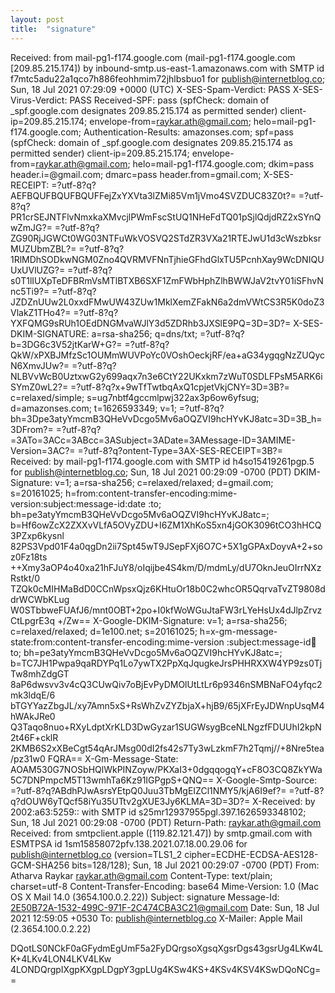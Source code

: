 ```yaml
---
layout: post
title:  "signature"
---
```

Received: from mail-pg1-f174.google.com (mail-pg1-f174.google.com
 [209.85.215.174]) by inbound-smtp.us-east-1.amazonaws.com with SMTP id
 f7mtc5adu22a1qco7h886feohhmim72jhlbsbuo1 for publish@internetblog.co; Sun, 18
 Jul 2021 07:29:09 +0000 (UTC)
X-SES-Spam-Verdict: PASS
X-SES-Virus-Verdict: PASS
Received-SPF: pass (spfCheck: domain of _spf.google.com designates
 209.85.215.174 as permitted sender) client-ip=209.85.215.174;
 envelope-from=raykar.ath@gmail.com; helo=mail-pg1-f174.google.com;
Authentication-Results: amazonses.com; spf=pass (spfCheck: domain of
 _spf.google.com designates 209.85.215.174 as permitted sender)
 client-ip=209.85.215.174; envelope-from=raykar.ath@gmail.com;
 helo=mail-pg1-f174.google.com; dkim=pass header.i=@gmail.com; dmarc=pass
 header.from=gmail.com;
X-SES-RECEIPT: =?utf-8?q?AEFBQUFBQUFBQUFFejZxYXVta3lZMi85Vm1jVmo4SVZDUC83Z0t?=
 =?utf-8?q?PR1crSEJNTFlvNmxkaXMvcjlPWmFscStUQ1NHeFdTQ01pSjlQdjdRZ2xSYnQwZmJG?=
 =?utf-8?q?ZG90RjJGWCt0WG03NTFuWkVOSVQ2STdZR3VXa21RTEJwU1d3cWszbksrMUZUbmZBL?=
 =?utf-8?q?1RlMDhSODkwNGM0Zno4QVRMVFNnTjhieGFhdGlxTU5PcnhXay9WcDNIQUUxUVlUZG?=
 =?utf-8?q?s0T1lIUXpTeDFBRmVsMTlBTXB6SXF1ZmFWbHphZlhBWWJaV2tvY01iSFhvNnc5Ti9?=
 =?utf-8?q?JZDZnUUw2L0xxdFMwUW43ZUw1MklXemZFakN6a2dmVWtCS3R5K0doZ3VlakZ1THo4?=
 =?utf-8?q?YXFQMG9sRUh1OEdDNGMvaWJlY3d5ZDRhb3JXSlE9PQ=3D=3D?=
X-SES-DKIM-SIGNATURE: a=rsa-sha256; q=dns/txt; =?utf-8?q?b=3DG6c3V52jtKarW+G?=
 =?utf-8?q?QkW/xPXBJMfzSc1OUMmWUVPoYc0VOshOeckjRF/ea+aG34ygqgNzZUQycN6XmvJUw?=
 =?utf-8?q?NLBVvWcB0UztxwG2y699aqx7n3e6CtY22UKxkm7zWuT0SDLFPsM5ARK6iSYmZ0wL2?=
 =?utf-8?q?x+9wTfTwtbqAxQ1cpjetVkjCNY=3D=3B?= c=relaxed/simple;
 s=ug7nbtf4gccmlpwj322ax3p6ow6yfsug; d=amazonses.com; t=1626593349; v=1;
 =?utf-8?q?bh=3Dpe3atyYmcmB3QHeVvDcgo5Mv6aOQZVI9hcHYvKJ8atc=3D=3B_h=3DFrom?=
 =?utf-8?q?=3ATo=3ACc=3ABcc=3ASubject=3ADate=3AMessage-ID=3AMIME-Version=3AC?=
 =?utf-8?q?ontent-Type=3AX-SES-RECEIPT=3B?=
Received: by mail-pg1-f174.google.com with SMTP id h4so15419261pgp.5
        for <publish@internetblog.co>; Sun, 18 Jul 2021 00:29:09 -0700 (PDT)
DKIM-Signature: v=1; a=rsa-sha256; c=relaxed/relaxed;
        d=gmail.com; s=20161025;
        h=from:content-transfer-encoding:mime-version:subject:message-id:date
         :to;
        bh=pe3atyYmcmB3QHeVvDcgo5Mv6aOQZVI9hcHYvKJ8atc=;
        b=Hf6owZcX2ZXXvVLfA5OVyZDU+I6ZM1XhKoS5xn4jGOK3096tCO3hHCQ3PZxp6kysnl
         82PS3Vpd01F4a0qgDn2ii7Spt45wT9JSepFXj6O7C+5X1gGPAxDoyvA+2+soz0Fz18ts
         ++Xmy3aOP4o40xa21hFJuY8/oIqijbe4S4km/D/mdmLy/dU7OknJeuOIrrNXzRstkt/0
         TZQk0cMIHMaBdD0CCnWpsxQjz6KHtuOr18b0C2whcOR5QqrvaTvZT9808ddrWCWbKLug
         W0STbbweFUAfJ6/mnt0OBT+2po+I0kfWoWGuJtaFW3rLYeHsUx4dJlpZrvzCtLpgrE3q
         +/Zw==
X-Google-DKIM-Signature: v=1; a=rsa-sha256; c=relaxed/relaxed;
        d=1e100.net; s=20161025;
        h=x-gm-message-state:from:content-transfer-encoding:mime-version
         :subject:message-id:date:to;
        bh=pe3atyYmcmB3QHeVvDcgo5Mv6aOQZVI9hcHYvKJ8atc=;
        b=TC7JH1Pwpa9qaRDYPq1Lo7ywTX2PpXqJqugkeJrsPHHRXXW4YP9zs0TjTw8mhZdgGT
         8aP6dwsvv3v4cQ3CUwQiv7oBjEvPyDMOlUtLtLr6p9346nSMBNaFO4yfqc2mk3ldqE/6
         bTGYYazZbgJL/xy7Amn5xS+RsWhZvZYZbjaX+hjB9/65jXFrEyJDWnpUsqM4hWAkJRe0
         Q3Taqo8nuo+RXyLdptXrKLD3DwGyzar1SUGWsygBceNLNgzfFDUUhI2kpN2t46F+cklR
         2KMB6S2xXBeCgt54qArJMsg00dI2fs42s7Ty3wLzkmF7h2Tqmj//+8Nre5tea/pz31w0
         FQRA==
X-Gm-Message-State: AOAM530G7NOSbHQlWkPINZoyw/PKXaI3+0dgqqogqY+cF8O3CQ8ZkYWa
	5C7DNPmpcM5T13wmhTa6Kz91IGPgpS+QNQ==
X-Google-Smtp-Source: =?utf-8?q?ABdhPJwAsrsYEtpQ0Juu3TbMgEIZCl1NMY5/kjA6I9ef?=
 =?utf-8?q?dOUW6yTQcf58iYu35UTtv2gXUE3Jy6KLMA=3D=3D?=
X-Received: by 2002:a63:5259:: with SMTP id
 s25mr12937955pgl.397.1626593348102;        Sun, 18 Jul 2021 00:29:08 -0700
 (PDT)
Return-Path: <raykar.ath@gmail.com>
Received: from smtpclient.apple ([119.82.121.47])        by smtp.gmail.com
 with ESMTPSA id 1sm15858072pfv.138.2021.07.18.00.29.06        for
 <publish@internetblog.co>        (version=TLS1_2
 cipher=ECDHE-ECDSA-AES128-GCM-SHA256 bits=128/128);        Sun, 18 Jul 2021
 00:29:07 -0700 (PDT)
From: Atharva Raykar <raykar.ath@gmail.com>
Content-Type: text/plain;
	charset=utf-8
Content-Transfer-Encoding: base64
Mime-Version: 1.0 (Mac OS X Mail 14.0 \(3654.100.0.2.22\))
Subject: signature
Message-Id: <2E50B72A-1532-499C-971F-2C474CBA3C21@gmail.com>
Date: Sun, 18 Jul 2021 12:59:05 +0530
To: publish@internetblog.co
X-Mailer: Apple Mail (2.3654.100.0.2.22)

DQotLS0NCkF0aGFydmEgUmF5a2FyDQrgsoXgsqXgsrDgs43gsrUg4LKw4LK+4LKv4LON4LKV4LKw
4LONDQrgpIXgpKXgpLDgpY3gpLUg4KSw4KS+4KSv4KSV4KSwDQoNCg==
